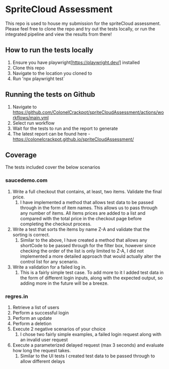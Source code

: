 # SpriteCloud Assessment

This repo is used to house my submission for the spriteCloud assessment. Please feel free to clone the repo and try out the tests locally, or run the integrated pipeline and view the results from there!

## How to run the tests locally

1. Ensure you have playwright[https://playwright.dev/] installed
2. Clone this repo
3. Navigate to the location you cloned to
4. Run 'npx playwright test`

## Running the tests on Github

1. Navigate to https://github.com/ColonelCrackpot/spriteCloudAssessment/actions/workflows/main.yml
2. Select run workflow
3. Wait for the tests to run and the report to generate
4. The latest report can be found here - https://colonelcrackpot.github.io/spriteCloudAssessment/

## Coverage

The tests included cover the below scenarios

### saucedemo.com

1. Write a full checkout that contains, at least, two items. Validate the final price.
    1. I have implemented a method that allows test data to be passed through in the form of item names. This allows us to pass through any number of items. All items prices are added to a list and compared with the total price in the checkout page before completing the checkout process.
2. Write a test that sorts the items by name Z-A and validate that the sorting is correct.
    1. Similar to the above, I have created a method that allows any shortCode to be passed through for the filter box, however since checking the order of the list is only limited to Z-A, I did not implemented a more detailed approach that would actually alter the control list for any scenario.
3. Write a validation for a failed log in.
    1. This is a fairly simple test case. To add more to it I added test data in the form of different login inputs, along with the expected output, so adding more in the future will be a breeze.

### regres.in

1. Retrieve a list of users
2. Perform a successful login
3. Perform an update
4. Perform a deletion
5. Execute 2 negative scenarios of your choice
    1. I chose two fairly simple examples, a failed login request along with an invalid user request
6. Execute a parameterized delayed request (max 3 seconds) and evaluate how long the request takes.
    1. Similar to the UI tests I created test data to be passed through to allow different delays